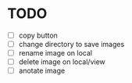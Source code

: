 # TODO

- [ ] copy button
- [ ] change directory to save images
- [ ] rename image on local
- [ ] delete image on local/view
- [ ] anotate image
